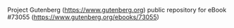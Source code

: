 Project Gutenberg (https://www.gutenberg.org) public repository
for eBook #73055 (https://www.gutenberg.org/ebooks/73055)
